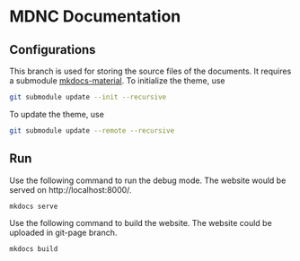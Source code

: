 # MDNC Documentation

## Configurations

This branch is used for storing the source files of the documents. It requires a submodule [mkdocs-material][git-mkmaterial]. To initialize the theme, use

```bash
git submodule update --init --recursive
```

To update the theme, use

```bash
git submodule update --remote --recursive
```

## Run

Use the following command to run the debug mode. The website would be served on http://localhost:8000/.

```bash
mkdocs serve
```

Use the following command to build the website. The website could be uploaded in git-page branch.

```bash
mkdocs build
```

[git-mkmaterial]:https://github.com/squidfunk/mkdocs-material "MkDocs Material"
